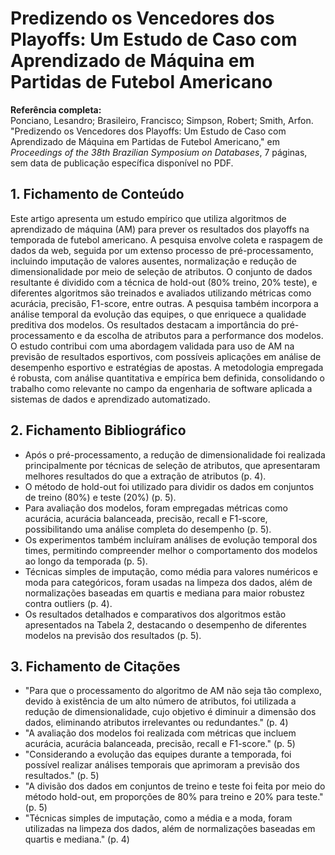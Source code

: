 # Predizendo os Vencedores dos Playoffs: Um Estudo de Caso com Aprendizado de Máquina em Partidas de Futebol Americano

**Referência completa:**  
Ponciano, Lesandro; Brasileiro, Francisco; Simpson, Robert; Smith, Arfon. "Predizendo os Vencedores dos Playoffs: Um Estudo de Caso com Aprendizado de Máquina em Partidas de Futebol Americano," em *Proceedings of the 38th Brazilian Symposium on Databases*, 7 páginas, sem data de publicação específica disponível no PDF.

## 1. Fichamento de Conteúdo

Este artigo apresenta um estudo empírico que utiliza algoritmos de aprendizado de máquina (AM) para prever os resultados dos playoffs na temporada de futebol americano. A pesquisa envolve coleta e raspagem de dados da web, seguida por um extenso processo de pré-processamento, incluindo imputação de valores ausentes, normalização e redução de dimensionalidade por meio de seleção de atributos. O conjunto de dados resultante é dividido com a técnica de hold-out (80% treino, 20% teste), e diferentes algoritmos são treinados e avaliados utilizando métricas como acurácia, precisão, F1-score, entre outras. A pesquisa também incorpora a análise temporal da evolução das equipes, o que enriquece a qualidade preditiva dos modelos. Os resultados destacam a importância do pré-processamento e da escolha de atributos para a performance dos modelos. O estudo contribui com uma abordagem validada para uso de AM na previsão de resultados esportivos, com possíveis aplicações em análise de desempenho esportivo e estratégias de apostas. A metodologia empregada é robusta, com análise quantitativa e empírica bem definida, consolidando o trabalho como relevante no campo da engenharia de software aplicada a sistemas de dados e aprendizado automatizado.

## 2. Fichamento Bibliográfico

* Após o pré-processamento, a redução de dimensionalidade foi realizada principalmente por técnicas de seleção de atributos, que apresentaram melhores resultados do que a extração de atributos (p. 4).
* O método de hold-out foi utilizado para dividir os dados em conjuntos de treino (80%) e teste (20%) (p. 5).
* Para avaliação dos modelos, foram empregadas métricas como acurácia, acurácia balanceada, precisão, recall e F1-score, possibilitando uma análise completa do desempenho (p. 5).
* Os experimentos também incluíram análises de evolução temporal dos times, permitindo compreender melhor o comportamento dos modelos ao longo da temporada (p. 5).
* Técnicas simples de imputação, como média para valores numéricos e moda para categóricos, foram usadas na limpeza dos dados, além de normalizações baseadas em quartis e mediana para maior robustez contra outliers (p. 4).
* Os resultados detalhados e comparativos dos algoritmos estão apresentados na Tabela 2, destacando o desempenho de diferentes modelos na previsão dos resultados (p. 5).

## 3. Fichamento de Citações

* "Para que o processamento do algoritmo de AM não seja tão complexo, devido à existência de um alto número de atributos, foi utilizada a redução de dimensionalidade, cujo objetivo é diminuir a dimensão dos dados, eliminando atributos irrelevantes ou redundantes." (p. 4)
* "A avaliação dos modelos foi realizada com métricas que incluem acurácia, acurácia balanceada, precisão, recall e F1-score." (p. 5)
* "Considerando a evolução das equipes durante a temporada, foi possível realizar análises temporais que aprimoram a previsão dos resultados." (p. 5)
* "A divisão dos dados em conjuntos de treino e teste foi feita por meio do método hold-out, em proporções de 80% para treino e 20% para teste." (p. 5)
* "Técnicas simples de imputação, como a média e a moda, foram utilizadas na limpeza dos dados, além de normalizações baseadas em quartis e mediana." (p. 4)
